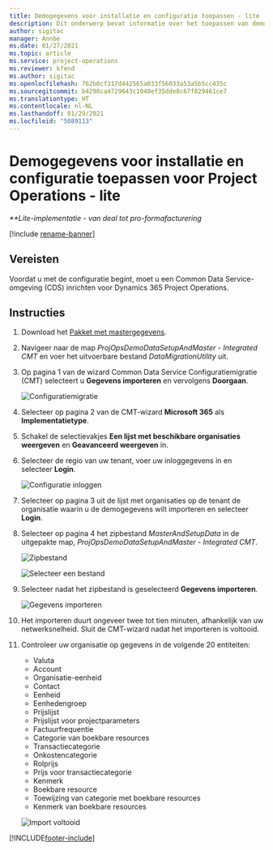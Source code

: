 ```yaml
---
title: Demogegevens voor installatie en configuratie toepassen - lite
description: Dit onderwerp bevat informatie over het toepassen van demo- en configuratiegegevens voor Project Operations.
author: sigitac
manager: Annbe
ms.date: 01/27/2021
ms.topic: article
ms.service: project-operations
ms.reviewer: kfend
ms.author: sigitac
ms.openlocfilehash: 762b0cf317d442565a033f56033a53a5b5cc435c
ms.sourcegitcommit: b4298ca4729643c1040ef35dde8c67f829461ce7
ms.translationtype: HT
ms.contentlocale: nl-NL
ms.lasthandoff: 01/29/2021
ms.locfileid: "5089113"
---
```

# <a name="apply-demo-setup-and-configuration-data-for-project-operations---lite"></a>Demogegevens voor installatie en configuratie toepassen voor Project Operations - lite 

_**Lite-implementatie - van deal tot pro-formafacturering_

[!include [rename-banner](~/includes/cc-data-platform-banner.md)]

## <a name="prerequisites"></a>Vereisten

Voordat u met de configuratie begint, moet u een Common Data Service-omgeving (CDS) inrichten voor Dynamics 365 Project Operations.


## <a name="instructions"></a>Instructies

1. Download het [Pakket met mastergegevens](https://download.microsoft.com/download/3/4/1/341bf279-a64f-4baa-af31-ce624859b518/ProjOpsSampleSetupData%20-%20CE%20only%20CMT.zip). 
2. Navigeer naar de map *ProjOpsDemoDataSetupAndMaster - Integrated CMT* en voer het uitvoerbare bestand *DataMigrationUtility* uit.
3. Op pagina 1 van de wizard Common Data Service Configuratiemigratie (CMT) selecteert u **Gegevens importeren** en vervolgens **Doorgaan**.

    ![Configuratiemigratie](./media/1ConfigurationMigration.png)

4. Selecteer op pagina 2 van de CMT-wizard **Microsoft 365** als **Implementatietype**.
5. Schakel de selectievakjes **Een lijst met beschikbare organisaties weergeven** en **Geavanceerd weergeven** in.
6. Selecteer de regio van uw tenant, voer uw inloggegevens in en selecteer **Login**.

   ![Configuratie inloggen](./media/2ConfigurationSignin.png)

7. Selecteer op pagina 3 uit de lijst met organisaties op de tenant de organisatie waarin u de demogegevens wilt importeren en selecteer **Login**.
8. Selecteer op pagina 4 het zipbestand *MasterAndSetupData* in de uitgepakte map, *ProjOpsDemoDataSetupAndMaster - Integrated CMT*.

   ![Zipbestand](./media/3ZipFile.png)

   ![Selecteer een bestand](./media/4SelectAFile.png)

9. Selecteer nadat het zipbestand is geselecteerd **Gegevens importeren**.

   ![Gegevens importeren](./media/5ImportData.png)

10. Het importeren duurt ongeveer twee tot tien minuten, afhankelijk van uw netwerksnelheid. Sluit de CMT-wizard nadat het importeren is voltooid. 
11. Controleer uw organisatie op gegevens in de volgende 20 entiteiten:

    -   Valuta
    -   Account
    -   Organisatie-eenheid
    -   Contact
    -   Eenheid
    -   Eenhedengroep
    -   Prijslijst
    -   Prijslijst voor projectparameters 
    -   Factuurfrequentie
    -   Categorie van boekbare resources
    -   Transactiecategorie
    -   Onkostencategorie
    -   Rolprijs
    -   Prijs voor transactiecategorie
    -   Kenmerk
    -   Boekbare resource
    -   Toewijzing van categorie met boekbare resources
    -   Kenmerk van boekbare resources

    ![Import voltooid](./media/6CompleteImport.png)


[!INCLUDE[footer-include](../includes/footer-banner.md)]